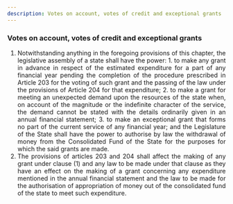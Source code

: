 ```yaml
---
description: Votes on account, votes of credit and exceptional grants
---
```


### Votes on account, votes of credit and exceptional grants

1. <div style="text-align: justify"> Notwithstanding anything in the foregoing provisions of this chapter, the legislative assembly of a state shall have the power:
    1. to make any grant in advance in respect of the estimated expenditure for a part of any financial year pending the completion of the procedure prescribed in Article 203 for the voting of such grant and the passing of the law under the provisions of Article 204 for that expenditure;
    2. to make a grant for meeting an unexpected demand upon the resources of the state when, on account of the magnitude or the indefinite character of the service, the demand cannot be stated with the details ordinarily given in an annual financial statement;
    3. to make an exceptional grant that forms no part of the current service of any financial year;
    and the Legislature of the State shall have the power to authorise by law the withdrawal of money from the Consolidated Fund of the State for the purposes for which the said grants are made.
2. <div style="text-align: justify"> The provisions of articles 203 and 204 shall affect the making of any grant under clause (1) and any law to be made under that clause as they have an effect on the making of a grant concerning any expenditure mentioned in the annual financial statement and the law to be made for the authorisation of appropriation of money out of the consolidated fund of the state to meet such expenditure.

